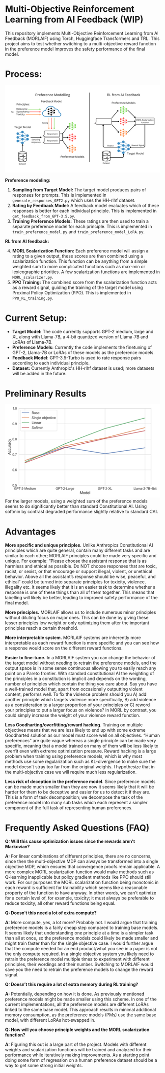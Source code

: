 # Multi-Objective Reinforcement Learning from AI Feedback (WIP)
This repository implements Multi-Objective Reinforcement Learning from AI Feedback (MORLAIF) using Torch, Huggingface Transformers and TRL. This project aims to test whether switching to a multi-objective reward function in the preference model improves the safety performance of the final model. 
# Process:

 ![](https://github.com/carolius/MORLAIF/blob/main/MORLAIF.png?raw=true)
 
**Preference modeling:**
1.	**Sampling from Target Model:** The target model produces pairs of responses for prompts. This is implemented in `generate_responses_GPT2.py` which uses the HH-rlhf dataset.
2.	**Rating by Feedback Model:** A feedback model evaluates which of these responses is better for each individual principle. This is implemented in `get_feedback_from_GPT-3.5.py`.
3.	**Training Preference Models:** These ratings are then used to train a separate preference model for each principle. This is implemented in `train_preference_model.py` and `train_preference_model_LoRA.py`.

**RL from AI feedback:**

4.	**MORL Scalarization Function:** Each preference model will assign a rating to a given output, these scores are then combined using a scalarization function. This function can be anything from a simple weighted sum to more complicated functions such as max-min or lexicographic priorities. A few scalarization functions are implemented in `MORL_scalarizer.py`. 
5.	**PPO Training:** The combined score from the scalarization function acts as a reward signal, guiding the training of the target model using Proximal Policy Optimization (PPO). This is implemented in `PPO_RL_training.py`.
# Current Setup:
- **Target Model:** The code currently supports GPT-2 medium, large and XL along with Llama-7B, a 4-bit quantized version of Llama-7B and LoRAs of Llama-7B.
- **Preference Models:** Currently the code implements the finetuning of GPT-2, Llama-7B or LoRAs of these models as the preference models.
- **Feedback Model:** GPT-3.5-Turbo is used to rate response pairs according to each individual principle.
- **Dataset:** Currently Anthropic's HH-rlhf dataset is used; more datasets will be added in the future.
# Preliminary Results
 ![](https://github.com/carolius/MORLAIF/blob/main/results.png?raw=true)
For the larger models, using a weighted sum of the preference models seems to do significantly better than standard Constitutional AI. Using softmin by contrast degraded performance slightly relative to standard CAI.
# Advantages

**More specific and unique principles.** Unlike Anthropics Constitutional AI principles which are quite general, contain many different tasks and are similar to each other; MORLAIF principles could be made very specific and unique.  For example: “Please choose the assistant response that is as harmless and ethical as possible. Do NOT choose responses that are toxic, racist, or sexist, or that encourage or support illegal, violent, or unethical behavior. Above all the assistant’s response should be wise, peaceful, and ethical” could be turned into separate principles for toxicity, violence, illegality etc. It seems likely that it is an easier task to determine whether a response is one of these things than all of them together. This means that labelling will likely be better, leading to improved safety performance of the final model.

**More principles.** MORLAIF allows us to include numerous minor principles without diluting focus on major ones. This can be done by giving these lesser principles low weight or only optimizing them after the important principles reach a certain threshold.

**More interpretable system.** MORLAIF systems are inherently more interpretable as each reward function is more specific and you can see how a response would score on the different reward functions.

**Easier to fine-tune.** In a MORLAIF system you can change the behavior of the target model without needing to retrain the preference models, and the output space is in some sense continuous allowing you to easily reach any point on a Pareto frontier. With standard constitutional AI the weighting of the principles in a constitution is implicit and depends on the wording, number of principles which contain the thing you care about. Say you have a well-trained model that, apart from occasionally outputting violent content, performs well. To fix the violence problem should you A) add another principle which targets violence more specifically, B) add violence as a consideration to a larger proportion of your principles or C) reword your principles to put a larger focus on violence? In MORL by contrast, you could simply increase the weight of your violence reward function.

**Less Goodharting/overfitting/reward hacking.** Training on multiple objectives means that we are less likely to end up with some extreme Goodharted solution as our model must score well on all objectives. “Human preferences” are quite vague whereas a single principle can be made very specific, meaning that a model trained on many of them will be less likely to overfit even with extreme optimization pressure. Reward hacking is a large problem when training using preference models, which is why most methods use some regularization such as KL-divergence to make sure the model doesn't stray too far from the original weights. I hypothesize that in the multi-objective case we will require much less regularization.

**Less risk of deception in the preference model.** Since preference models can be made much smaller than they are now it seems likely that it will be harder for them to be deceptive and easier for us to detect it if they are. This is a form of task decomposition; we decompose the task of the preference model into many sub tasks which each represent a simpler component of the full task of representing human preferences. 



# Frequently Asked Questions (FAQ)
**Q: Will this cause optimization issues since the rewards aren't Markovian?**

**A:** For linear combinations of different principles, there are no concerns, since then the multi-objective MDP can always be transformed into a single objective MDP, which ensures that convergence proofs remain applicable. A more complex MORL scalarization function would make methods such as Q-learning inapplicable but policy gradient methods like PPO should still work. For our purposes the MORL scalarization function being monotonic in each reward is sufficient for trainability which seems like a reasonable property of the function to have anyway. In other words, we can't optimize for a certain level of, for example, toxicity; it must always be preferable to reduce toxicity, all other reward functions being equal.

**Q: Doesn’t this need a lot of extra compute?**

**A:** More compute, yes, a lot more? Probably not. I would argue that training preference models is a fairly cheap step compared to training base models. It seems likely that understanding one principle at a time is a simpler task than all at once, so the preference models could likely be made smaller and might train faster than for the single objective case. I would further argue that the compute needed for an end product/what you see in a paper is not the only compute required. In a single objective system you likely need to retrain the preference model multiple times to experiment with different principles, their wordings and their number. Switching to MORLAIF would save you the need to retrain the preference models to change the reward signal.  

**Q: Doesn’t this require a lot of extra memory during RL training?**

**A:** Potentially, depending on how it is done. As previously mentioned preference models might be made smaller using this scheme. In one of the current implementations, all the preference models are different LoRAs linked to the same base model. This approach results in minimal additional memory consumption, as the preference models (PMs) use the same base model, with different LoRAs hot-swapped in.

**Q: How will you choose principle weights and the MORL scalarization function?**

**A:** Figuring this out is a large part of the project. Models with different weights and scalarization functions will be trained and analyzed for their performance while iteratively making improvements. As a starting point doing some form of regression on a human preference dataset should be a way to get some strong initial weights.

